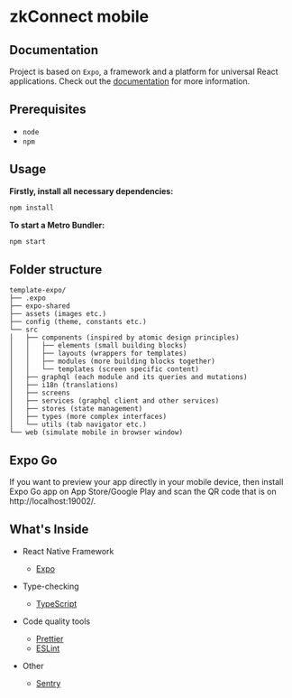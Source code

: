 # zkConnect mobile

## Documentation

Project is based on `Expo`, a framework and a platform for universal React applications. Check out the [documentation](https://docs.expo.dev/) for more information.

## Prerequisites

- `node`
- `npm`

## Usage

**Firstly, install all necessary dependencies:**

```sh
npm install
```

**To start a Metro Bundler:**

```sh
npm start
```

## Folder structure

```
template-expo/
├── .expo
├── expo-shared
├── assets (images etc.)
├── config (theme, constants etc.)
└── src
│   ├── components (inspired by atomic design principles)
│   │   ├── elements (small building blocks)
│   │   ├── layouts (wrappers for templates)
│   │   ├── modules (more building blocks together)
│   │   └── templates (screen specific content)
│   ├── graphql (each module and its queries and mutations)
│   ├── i18n (translations)
│   ├── screens
│   ├── services (graphql client and other services)
│   ├── stores (state management)
│   ├── types (more complex interfaces)
│   └── utils (tab navigator etc.)
└── web (simulate mobile in browser window)
```

## Expo Go

If you want to preview your app directly in your mobile device, then install Expo Go app on App Store/Google Play and scan the QR code that is on http://localhost:19002/.

## What's Inside

- React Native Framework

  - [Expo](https://expo.dev/)

- Type-checking

  - [TypeScript](https://www.typescriptlang.org/docs/home.html)

- Code quality tools

  - [Prettier](https://prettier.io/)
  - [ESLint](https://eslint.org/)

- Other
  - [Sentry](https://sentry.io/welcome/)
